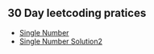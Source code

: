 ## 30 Day leetcoding pratices

* [Single Number](https://github.com/jayesh-srivastava/leetcode/blob/master/30-day-leetcoding-challenge/SingleNumber/Solution.java)
* [Single Number Solution2](https://github.com/jayesh-srivastava/leetcode/blob/master/30-day-leetcoding-challenge/SingleNumber/Solution2.java)
